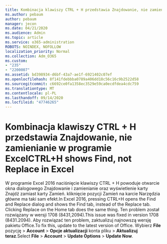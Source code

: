 ```yaml
---
title: Kombinacja klawiszy CTRL + H przedstawia Znajdowanie, nie zamienianie w programie Excel 2016
ms.author: pebaum
author: pebaum
manager: jecon
ms.date: 04/21/2020
ms.audience: Admin
ms.topic: article
ms.service: o365-administration
ROBOTS: NOINDEX, NOFOLLOW
localization_priority: Normal
ms.collection: Adm_O365
ms.custom:
- "235"
- "2200007"
ms.assetid: bd398934-d6bf-43a7-ae1f-6921402c07ef
ms.openlocfilehash: 8f141fdebbba0789a406dd18c56c16c9b2522d58
ms.sourcegitcommit: c6692ce0fa1358ec3529e59ca0ecdfdea4cdc759
ms.translationtype: MT
ms.contentlocale: pl-PL
ms.lasthandoff: 09/14/2020
ms.locfileid: "47746265"
---
```

# <a name="ctrlh-shows-find-not-replace-in-excel"></a><span data-ttu-id="69484-102">Kombinacja klawiszy CTRL + H przedstawia Znajdowanie, nie zamienianie w programie Excel</span><span class="sxs-lookup"><span data-stu-id="69484-102">CTRL+H shows Find, not Replace in Excel</span></span>

<span data-ttu-id="69484-103">W programie Excel 2016 naciśnięcie klawiszy CTRL + H powoduje otwarcie okna dialogowego Znajdowanie i zamienianie oraz wyświetlenie karty Znajdź zamiast karty Zamień. kliknięcie pozycji Zamień na karcie Narzędzia główne ma taki sam efekt.</span><span class="sxs-lookup"><span data-stu-id="69484-103">In Excel 2016, pressing CTRL+H opens the Find and Replace dialog and shows the Find tab, instead of the Replace tab. Clicking Replace on the Home tab does the same thing.</span></span> <span data-ttu-id="69484-104">Ten problem został rozwiązany w wersji 1708 (8431,2094).</span><span class="sxs-lookup"><span data-stu-id="69484-104">This issue was fixed in version 1708 (8431.2094).</span></span> <span data-ttu-id="69484-105">Aby rozwiązać ten problem, zaktualizuj najnowszą wersję pakietu Office.</span><span class="sxs-lookup"><span data-stu-id="69484-105">To fix this, update to the latest version of Office.</span></span> <span data-ttu-id="69484-106">Wybierz **File** pozycję \> **Account** \> **Opcje aktualizacji** konta pliku \> **Aktualizuj teraz**.</span><span class="sxs-lookup"><span data-stu-id="69484-106">Select **File** \> **Account** \> **Update Options** \> **Update Now**.</span></span>
  